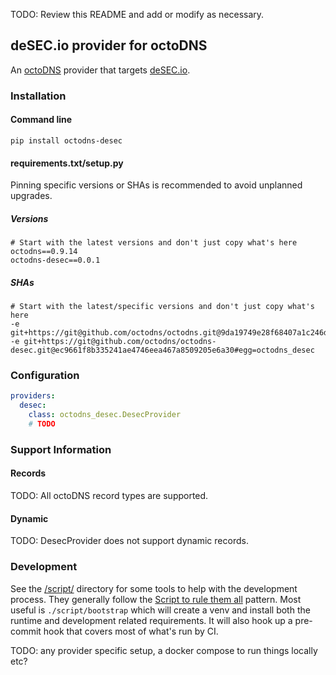 TODO: Review this README and add or modify as necessary.

## deSEC.io provider for octoDNS

An [octoDNS](https://github.com/octodns/octodns/) provider that targets [deSEC.io](https://desec.readthedocs.io/en/latest/dns/domains.html).

### Installation

#### Command line

```
pip install octodns-desec
```

#### requirements.txt/setup.py

Pinning specific versions or SHAs is recommended to avoid unplanned upgrades.

##### Versions

```
# Start with the latest versions and don't just copy what's here
octodns==0.9.14
octodns-desec==0.0.1
```

##### SHAs

```
# Start with the latest/specific versions and don't just copy what's here
-e git+https://git@github.com/octodns/octodns.git@9da19749e28f68407a1c246dfdf65663cdc1c422#egg=octodns
-e git+https://git@github.com/octodns/octodns-desec.git@ec9661f8b335241ae4746eea467a8509205e6a30#egg=octodns_desec
```

### Configuration

```yaml
providers:
  desec:
    class: octodns_desec.DesecProvider
    # TODO
```

### Support Information

#### Records

TODO: All octoDNS record types are supported.

#### Dynamic

TODO: DesecProvider does not support dynamic records.

### Development

See the [/script/](/script/) directory for some tools to help with the development process. They generally follow the [Script to rule them all](https://github.com/github/scripts-to-rule-them-all) pattern. Most useful is `./script/bootstrap` which will create a venv and install both the runtime and development related requirements. It will also hook up a pre-commit hook that covers most of what's run by CI.

TODO: any provider specific setup, a docker compose to run things locally etc?

